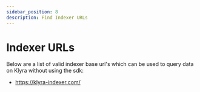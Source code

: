 ```yaml
---
sidebar_position: 8
description: Find Indexer URLs
---
```


# Indexer URLs
Below are a list of valid indexer base url's which can be used to query data on Klyra without using the sdk:
- https://klyra-indexer.com/